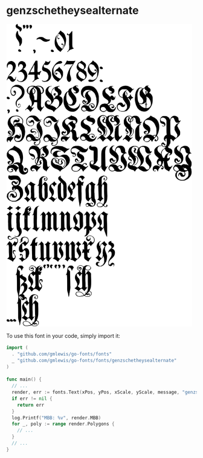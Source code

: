 # genzschetheysealternate

![genzschetheysealternate](genzschetheysealternate.png)

To use this font in your code, simply import it:

```go
import (
  . "github.com/gmlewis/go-fonts/fonts"
  _ "github.com/gmlewis/go-fonts/fonts/genzschetheysealternate"
)

func main() {
  // ...
  render, err := fonts.Text(xPos, yPos, xScale, yScale, message, "genzschetheysealternate", Center)
  if err != nil {
    return err
  }
  log.Printf("MBB: %v", render.MBB)
  for _, poly := range render.Polygons {
    // ...
  }
  // ...
}
```
